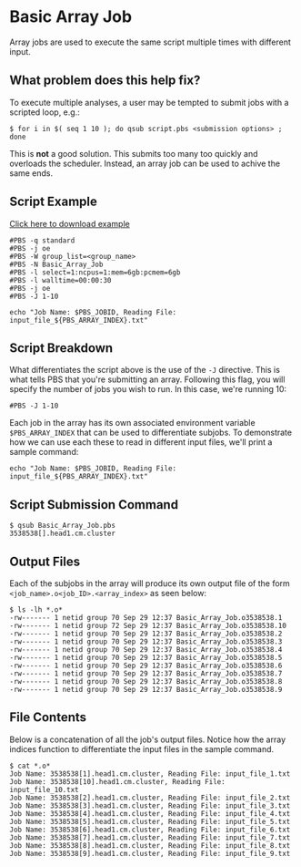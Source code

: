 # Basic Array Job

Array jobs are used to execute the same script multiple times with different input. 

## What problem does this help fix?
To execute multiple analyses, a user may be tempted to submit jobs with a scripted loop, e.g.:

```
$ for i in $( seq 1 10 ); do qsub script.pbs <submission options> ; done
```

This is **not** a good solution. This submits too many too quickly and overloads the scheduler. Instead, an array job can be used to achive the same ends. 

## Script Example
[Click here to download example](Basic_Array_Job.tar.gz)

```
#PBS -q standard
#PBS -j oe
#PBS -W group_list=<group_name>
#PBS -N Basic_Array_Job
#PBS -l select=1:ncpus=1:mem=6gb:pcmem=6gb
#PBS -l walltime=00:00:30
#PBS -j oe
#PBS -J 1-10

echo "Job Name: $PBS_JOBID, Reading File: input_file_${PBS_ARRAY_INDEX}.txt"
```

## Script Breakdown

What differentiates the script above is the use of the ```-J``` directive. This is what tells PBS that you're submitting an array. Following this flag, you will specify the number of jobs you wish to run. In this case, we're running 10:

```
#PBS -J 1-10
```

Each job in the array has its own associated environment variable ```$PBS_ARRAY_INDEX``` that can be used to differentiate subjobs. To demonstrate how we can use each these to read in different input files, we'll print a sample command:
```
echo "Job Name: $PBS_JOBID, Reading File: input_file_${PBS_ARRAY_INDEX}.txt"
```

## Script Submission Command
```
$ qsub Basic_Array_Job.pbs
3538538[].head1.cm.cluster
```

## Output Files
Each of the subjobs in the array will produce its own output file of the form ```<job_name>.o<job_ID>.<array_index>``` as seen below:

```
$ ls -lh *.o*
-rw------- 1 netid group 70 Sep 29 12:37 Basic_Array_Job.o3538538.1
-rw------- 1 netid group 72 Sep 29 12:37 Basic_Array_Job.o3538538.10
-rw------- 1 netid group 70 Sep 29 12:37 Basic_Array_Job.o3538538.2
-rw------- 1 netid group 70 Sep 29 12:37 Basic_Array_Job.o3538538.3
-rw------- 1 netid group 70 Sep 29 12:37 Basic_Array_Job.o3538538.4
-rw------- 1 netid group 70 Sep 29 12:37 Basic_Array_Job.o3538538.5
-rw------- 1 netid group 70 Sep 29 12:37 Basic_Array_Job.o3538538.6
-rw------- 1 netid group 70 Sep 29 12:37 Basic_Array_Job.o3538538.7
-rw------- 1 netid group 70 Sep 29 12:37 Basic_Array_Job.o3538538.8
-rw------- 1 netid group 70 Sep 29 12:37 Basic_Array_Job.o3538538.9
```

## File Contents

Below is a concatenation of all the job's output files. Notice how the array indices function to differentiate the input files in the sample command. 

```
$ cat *.o*
Job Name: 3538538[1].head1.cm.cluster, Reading File: input_file_1.txt
Job Name: 3538538[10].head1.cm.cluster, Reading File: input_file_10.txt
Job Name: 3538538[2].head1.cm.cluster, Reading File: input_file_2.txt
Job Name: 3538538[3].head1.cm.cluster, Reading File: input_file_3.txt
Job Name: 3538538[4].head1.cm.cluster, Reading File: input_file_4.txt
Job Name: 3538538[5].head1.cm.cluster, Reading File: input_file_5.txt
Job Name: 3538538[6].head1.cm.cluster, Reading File: input_file_6.txt
Job Name: 3538538[7].head1.cm.cluster, Reading File: input_file_7.txt
Job Name: 3538538[8].head1.cm.cluster, Reading File: input_file_8.txt
Job Name: 3538538[9].head1.cm.cluster, Reading File: input_file_9.txt
```

